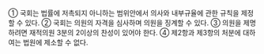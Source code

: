① 국회는 법률에 저촉되지 아니하는 범위안에서 의사와 내부규율에 관한 규칙을 제정할 수 있다.
② 국회는 의원의 자격을 심사하며 의원을 징계할 수 있다.
③ 의원을 제명하려면 재적의원 3분의 2이상의 찬성이 있어야 한다.
④ 제2항과 제3항의 처분에 대하여는 법원에 제소할 수 없다.
